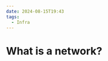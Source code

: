 ```yaml
---
date: 2024-08-15T19:43
tags:
  - Infra
---
```


<!-- 2024-08-15-1943 (August 15, 2024 07:43:30 PM) -->

# What is a network?

